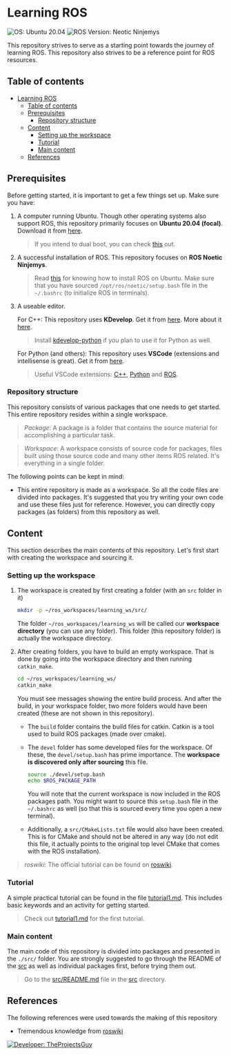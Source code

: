 # Learning ROS

![OS: Ubuntu 20.04][os-tag] ![ROS Version: Neotic Ninjemys][rosversion-tag]

This repository strives to serve as a starting point towards the journey of learning ROS. This repository also strives to be a reference point for ROS resources.

## Table of contents

- [Learning ROS](#learning-ros)
    - [Table of contents](#table-of-contents)
    - [Prerequisites](#prerequisites)
        - [Repository structure](#repository-structure)
    - [Content](#content)
        - [Setting up the workspace](#setting-up-the-workspace)
        - [Tutorial](#tutorial)
        - [Main content](#main-content)
    - [References](#references)

## Prerequisites

Before getting started, it is important to get a few things set up. Make sure you have:

1. A computer running Ubuntu. Though other operating systems also support ROS, this repository primarily focuses on **Ubuntu 20.04 (focal)**. Download it from [here][ubuntu-download].
    > If you intend to dual boot, you can check [this][ubuntu-dualboot] out.
2. A successful installation of ROS. This repository focuses on **ROS Noetic Ninjemys**.
    > Read [this][ros-installation] for knowing how to install ROS on Ubuntu. Make sure that you have sourced `/opt/ros/noetic/setup.bash` file in the `~/.bashrc` (to initialize ROS in terminals).
3. A useable editor.

    For C++: This repository uses **KDevelop**. Get it from [here](https://www.kdevelop.org/). More about it [here](http://wiki.ros.org/IDEs#KDevelop).
    > Install [kdevelop-python](https://apps.kde.org/en/kdev-python) if you plan to use it for Python as well.

    For Python (and others): This repository uses **VSCode** (extensions and intellisense is great). Get it from [here][vscode-website].
    > Useful VSCode extensions: [C++][vscode-ext-cpp], [Python][vscode-ext-python] and [ROS][vscode-ext-ros].

### Repository structure

This repository consists of various packages that one needs to get started. This entire repository resides within a single workspace.

> _Package_: A package is a folder that contains the source material for accomplishing a particular task.

> _Workspace_: A workspace consists of source code for packages, files built using those source code and many other items ROS related. It's everything in a single folder.

The following points can be kept in mind:

- This entire repository is made as a workspace. So all the code files are divided into packages. It's suggested that you try writing your own code and use these files just for reference. However, you can directly copy packages (as folders) from this repository as well.

## Content

This section describes the main contents of this repository. Let's first start with creating the workspace and sourcing it.

### Setting up the workspace

1. The workspace is created by first creating a folder (with an `src` folder in it)

    ```bash
    mkdir -p ~/ros_workspaces/learning_ws/src/
    ```

    The folder `~/ros_workspaces/learning_ws` will be called our **workspace directory** (you can use any folder). This folder (this repository folder) is actually the workspace directory.
2. After creating folders, you have to build an empty workspace. That is done by going into the workspace directory and then running `catkin_make`.

    ```bash
    cd ~/ros_workspaces/learning_ws/
    catkin_make
    ```

    You must see messages showing the entire build process. And after the build, in your workspace folder, two more folders would have been created (these are not shown in this repository).
    - The `build` folder contains the build files for catkin. Catkin is a tool used to build ROS packages (made over cmake).
    - The `devel` folder has some developed files for the workspace. Of these, the `devel/setup.bash` has prime importance. The **workspace is discovered only after sourcing** this file.

        ```bash
        source ./devel/setup.bash
        echo $ROS_PACKAGE_PATH
        ```

        You will note that the current workspace is now included in the ROS packages path. You might want to source this `setup.bash` file in the `~/.bashrc` as well (so that this is sourced every time you open a new terminal).
    - Additionally, a `src/CMakeLists.txt` file would also have been created. This is for CMake and should not be altered in any way (do not edit this file, it actually points to the original top level CMake that comes with the ROS installation).

> _roswiki_: The official tutorial can be found on [roswiki][roswiki-iac].

### Tutorial

A simple practical tutorial can be found in the file [tutorial1.md](./tutorial1.md). This includes basic keywords and an activity for getting started.

> Check out [tutorial1.md](./tutorial1.md) for the first tutorial.

### Main content

The main code of this repository is divided into packages and presented in the `./src/` folder. You are strongly suggested to go through the README of the [src](./src/README.md) as well as individual packages first, before trying them out.

> Go to the [src/README.md](./src/README.md) file in the [src](./src/) directory.

## References

The following references were used towards the making of this repository

- Tremendous knowledge from [roswiki][roswiki]

[![Developer: TheProjectsGuy][dev-shield]][dev-link]

[dev-shield]: https://img.shields.io/badge/Developer-TheProjectsGuy-00bbd8
[dev-link]: https://github.com/TheProjectsGuy
[os-tag]: https://img.shields.io/badge/Operating%20System-Ubuntu%2020.04%20(focal)-orange
[rosversion-tag]: https://img.shields.io/badge/ROS%20Release-Noetic%20Ninjemys-blue
[ros-installation]: http://wiki.ros.org/noetic/Installation
[ubuntu-download]: https://ubuntu.com/download/desktop
[ubuntu-dualboot]: https://www.tecmint.com/install-ubuntu-alongside-with-windows-dual-boot/
[vscode-website]: https://code.visualstudio.com/
[vscode-ext-cpp]: https://marketplace.visualstudio.com/items?itemName=ms-vscode.cpptools
[vscode-ext-python]: https://marketplace.visualstudio.com/items?itemName=ms-python.python
[vscode-ext-ros]: https://marketplace.visualstudio.com/items?itemName=ms-iot.vscode-ros
[roswiki]: http://wiki.ros.org/
[roswiki-iac]: http://wiki.ros.org/ROS/Tutorials/InstallingandConfiguringROSEnvironment
